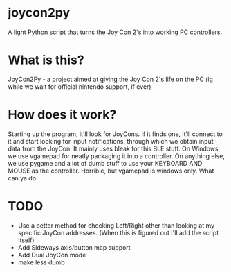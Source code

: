 # joycon2py
A light Python script that turns the Joy Con 2's into working PC controllers.

# What is this?
JoyCon2Py - a project aimed at giving the Joy Con 2's life on the PC (ig while we wait for official nintendo support, if ever)

# How does it work?
Starting up the program, it'll look for JoyCons. If it finds one, it'll connect to it and start looking for input notifications, through which we obtain input data from the JoyCon. 
It mainly uses bleak for this BLE stuff.
On Windows, we use vgamepad for neatly packaging it into a controller.
On anything else, we use pygame and a lot of dumb stuff to use your KEYBOARD AND MOUSE as the controller. Horrible, but vgamepad is windows only. What can ya do

# TODO
- Use a better method for checking Left/Right other than looking at my specific JoyCon addresses. (When this is figured out I'll add the script itself)
- Add Sideways axis/button map support
- Add Dual JoyCon mode
- make less dumb
